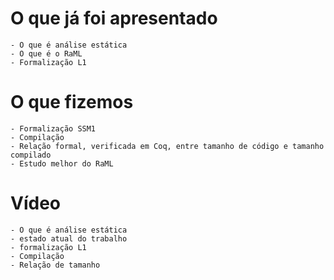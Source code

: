 
# O que já foi apresentado
	- O que é análise estática
	- O que é o RaML
	- Formalização L1

# O que fizemos
	- Formalização SSM1
	- Compilação
	- Relação formal, verificada em Coq, entre tamanho de código e tamanho compilado
	- Estudo melhor do RaML

# Vídeo
	- O que é análise estática
	- estado atual do trabalho
	- formalização L1
	- Compilação
	- Relação de tamanho
